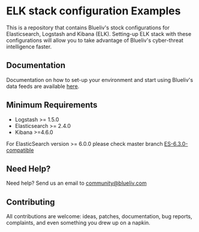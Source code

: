 # ELK stack configuration Examples

This is a repository that contains Blueliv's stock configurations for Elasticsearch, Logstash and Kibana (ELK). Setting-up ELK stack with these configurations will allow you to take advantage of Blueliv's cyber-threat intelligence faster.

## Documentation

Documentation on how to set-up your environment and start using Blueliv's data feeds are available [here](https://github.com/Blueliv/elk-config-examples/blob/master/documentation.pdf).

## Minimum Requirements

- Logstash >= 1.5.0
- Elasticsearch >= 2.4.0
- Kibana >=4.6.0

For ElasticSearch version >= 6.0.0 please check master branch  [ES-6.3.0-compatible](https://github.com/Blueliv/elk-config-examples/tree/ES-6.3.0-compatible)

## Need Help?

Need help? Send us an email to community@blueliv.com

## Contributing

All contributions are welcome: ideas, patches, documentation, bug reports, complaints, and even something you drew up on a napkin.
